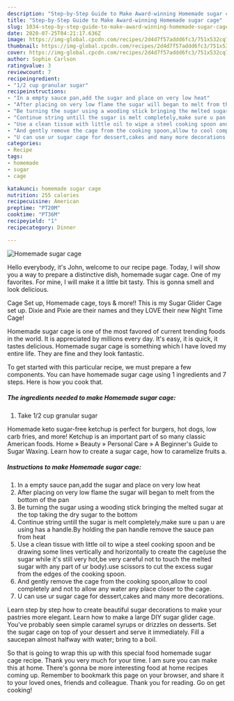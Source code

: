 ```yaml
---
description: "Step-by-Step Guide to Make Award-winning Homemade sugar cage"
title: "Step-by-Step Guide to Make Award-winning Homemade sugar cage"
slug: 1034-step-by-step-guide-to-make-award-winning-homemade-sugar-cage
date: 2020-07-25T04:21:17.636Z
image: https://img-global.cpcdn.com/recipes/2d4d7f57addd6fc3/751x532cq70/homemade-sugar-cage-recipe-main-photo.jpg
thumbnail: https://img-global.cpcdn.com/recipes/2d4d7f57addd6fc3/751x532cq70/homemade-sugar-cage-recipe-main-photo.jpg
cover: https://img-global.cpcdn.com/recipes/2d4d7f57addd6fc3/751x532cq70/homemade-sugar-cage-recipe-main-photo.jpg
author: Sophie Carlson
ratingvalue: 3
reviewcount: 7
recipeingredient:
- "1/2 cup granular sugar"
recipeinstructions:
- "In a empty sauce pan,add the sugar and place on very low heat"
- "After placing on very low flame the sugar will began to melt from the bottom of the pan"
- "Be turning the sugar using a wooding stick bringing the melted sugar at the top taking the dry sugar to the bottom"
- "Continue string untill the sugar is melt completely,make sure u pan u are using has a handle.By holding the pan handle remove the sauce pan from heat"
- "Use a clean tissue with little oil to wipe a steel cooking spoon and be drawing some lines vertically and horizontally to create the cage(use the sugar while it&#39;s still very hot,be very careful not to touch the melted sugar with any part of ur body).use scissors to cut the excess sugar from the edges of the cooking spoon."
- "And gently remove the cage from the cooking spoon,allow to cool completely and not to allow any water any place closer to the cage."
- "U can use ur sugar cage for dessert,cakes and many more decorations."
categories:
- Recipe
tags:
- homemade
- sugar
- cage

katakunci: homemade sugar cage 
nutrition: 255 calories
recipecuisine: American
preptime: "PT20M"
cooktime: "PT36M"
recipeyield: "1"
recipecategory: Dinner

---
```



![Homemade sugar cage](https://img-global.cpcdn.com/recipes/2d4d7f57addd6fc3/751x532cq70/homemade-sugar-cage-recipe-main-photo.jpg)

Hello everybody, it's John, welcome to our recipe page. Today, I will show you a way to prepare a distinctive dish, homemade sugar cage. One of my favorites. For mine, I will make it a little bit tasty. This is gonna smell and look delicious.

Cage Set up, Homemade cage, toys &amp; more!! This is my Sugar Glider Cage set up. Dixie and Pixie are their names and they LOVE their new Night Time Cage!

Homemade sugar cage is one of the most favored of current trending foods in the world. It is appreciated by millions every day. It's easy, it is quick, it tastes delicious. Homemade sugar cage is something which I have loved my entire life. They are fine and they look fantastic.


To get started with this particular recipe, we must prepare a few components. You can have homemade sugar cage using 1 ingredients and 7 steps. Here is how you cook that.

<!--inarticleads1-->

##### The ingredients needed to make Homemade sugar cage:

1. Take 1/2 cup granular sugar


Homemade keto sugar-free ketchup is perfect for burgers, hot dogs, low carb fries, and more! Ketchup is an important part of so many classic American foods. Home » Beauty » Personal Care » A Beginner&#39;s Guide to Sugar Waxing. Learn how to create a sugar cage, how to caramelize fruits a. 

<!--inarticleads2-->

##### Instructions to make Homemade sugar cage:

1. In a empty sauce pan,add the sugar and place on very low heat
1. After placing on very low flame the sugar will began to melt from the bottom of the pan
1. Be turning the sugar using a wooding stick bringing the melted sugar at the top taking the dry sugar to the bottom
1. Continue string untill the sugar is melt completely,make sure u pan u are using has a handle.By holding the pan handle remove the sauce pan from heat
1. Use a clean tissue with little oil to wipe a steel cooking spoon and be drawing some lines vertically and horizontally to create the cage(use the sugar while it&#39;s still very hot,be very careful not to touch the melted sugar with any part of ur body).use scissors to cut the excess sugar from the edges of the cooking spoon.
1. And gently remove the cage from the cooking spoon,allow to cool completely and not to allow any water any place closer to the cage.
1. U can use ur sugar cage for dessert,cakes and many more decorations.


Learn step by step how to create beautiful sugar decorations to make your pastries more elegant. Learn how to make a large DIY sugar glider cage. You&#39;ve probably seen simple caramel syrups or drizzles on desserts. Set the sugar cage on top of your dessert and serve it immediately. Fill a saucepan almost halfway with water; bring to a boil. 

So that is going to wrap this up with this special food homemade sugar cage recipe. Thank you very much for your time. I am sure you can make this at home. There's gonna be more interesting food at home recipes coming up. Remember to bookmark this page on your browser, and share it to your loved ones, friends and colleague. Thank you for reading. Go on get cooking!
